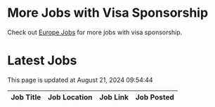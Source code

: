 # More Jobs with Visa Sponsorship

Check out [Europe Jobs](https://github.com/sureshparimi/europejobs#latest-jobs) for more jobs with visa sponsorship.

# Latest Jobs

This page is updated at August 21, 2024 09:54:44

| Job Title | Job Location | Job Link | Job Posted |
| --- | --- | --- | --- |
